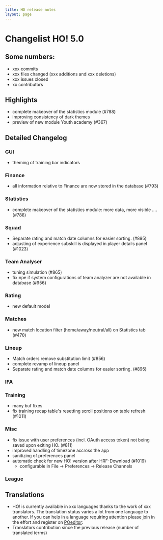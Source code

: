 ```yaml
---
title: HO release notes
layout: page
---
```



# Changelist HO! 5.0

## Some numbers:
- xxx commits
- xxx files changed (xxx additions and xxx deletions)
- xxx issues closed
- xx contributors


## Highlights
- complete makeover of the statistics module (#788)
- improving consistency of dark themes
- preview of new module Youth academy (#367)



## Detailed Changelog

### GUI
- theming of training bar indicators

### Finance
- all information relative to Finance are now stored in the database (#793)


### Statistics
- complete makeover of the statistics module: more data, more visible .... (#788)

### Squad

  - Separate rating and match date columns for easier sorting. (#895)
  - adjusting of experience subskill is displayed in player details panel (#1023)


### Team Analyser
- tuning simulation (#865)
- fix npe if system configurations of team analyzer are not available in database (#956)


### Rating
- new default model


### Matches
- new match location filter (home/away/neutral/all) on Statistics tab (#470)


### Lineup
- Match orders remove substitution limit (#856)
- complete revamp of lineup panel
- Separate rating and match date columns for easier sorting. (#895)


### IFA


### Training
- many buf fixes
- fix training recap table's resetting scroll positions on table refresh  (#1011)



### Misc
  - fix issue with user preferences (incl. OAuth access token) not being saved upon exiting HO. (#811)
  - improved handling of timezone accross the app
  - sanitizing of preferences panel
  - automatic check for new HO! version after HRF-Download (#1019)
    - configurable in File -> Preferences -> Release Channels

### League



## Translations
- HO! is currently available in xxx languages thanks to the work of xxx translators. The translation status varies a lot from one language to another. If you can help in a language requiring attention please join in the effort and register on [POeditor](https://poeditor.com/join/project/jCaWGL1JCl):
- Translators contribution since the previous release (number of translated terms)

